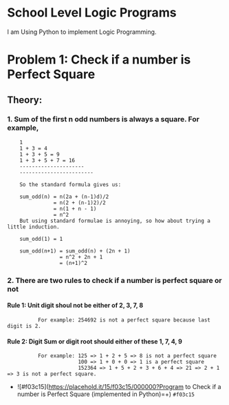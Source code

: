 # School Level Logic Programs
I am Using Python to implement Logic Programming.

# Problem 1: Check if a number is Perfect Square
## Theory: 

### 1. Sum of the first n odd numbers is always a square. For example,
        1
        1 + 3 = 4
        1 + 3 + 5 = 9
        1 + 3 + 5 + 7 = 16
        ---------------------
        ------------------------
        
        So the standard formula gives us:

        sum_odd(n) = n(2a + (n-1)d)/2
                   = n(2 + (n-1)2)/2
                   = n(1 + n - 1)
                   = n^2
        But using standard formulae is annoying, so how about trying a little induction.

        sum_odd(1) = 1

        sum_odd(n+1) = sum_odd(n) + (2n + 1)
                     = n^2 + 2n + 1
                     = (n+1)^2

### 2. There are two rules to check if a number is perfect square or not
#### Rule 1: Unit digit shoul not be either of 2, 3, 7, 8
              For example: 254692 is not a perfect square because last digit is 2.
#### Rule 2: Digit Sum or digit root should either of these 1, 7, 4, 9
              For example: 125 => 1 + 2 + 5 => 8 is not a perfect square
                           100 => 1 + 0 + 0 => 1 is a perfect square
                           152364 => 1 + 5 + 2 + 3 + 6 + 4 => 21 => 2 + 1 => 3 is not a perfect square.
  
 - ![#f03c15](https://placehold.it/15/f03c15/000000?Program to Check if a number is Perfect Square (implemented in Python)=+) `#f03c15` 
